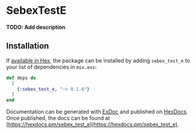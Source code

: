 # SebexTestE

**TODO: Add description**

## Installation

If [available in Hex](https://hex.pm/docs/publish), the package can be installed
by adding `sebex_test_e` to your list of dependencies in `mix.exs`:

```elixir
def deps do
  [
    {:sebex_test_e, "~> 0.1.0"}
  ]
end
```

Documentation can be generated with [ExDoc](https://github.com/elixir-lang/ex_doc)
and published on [HexDocs](https://hexdocs.pm). Once published, the docs can
be found at [https://hexdocs.pm/sebex_test_e](https://hexdocs.pm/sebex_test_e).

